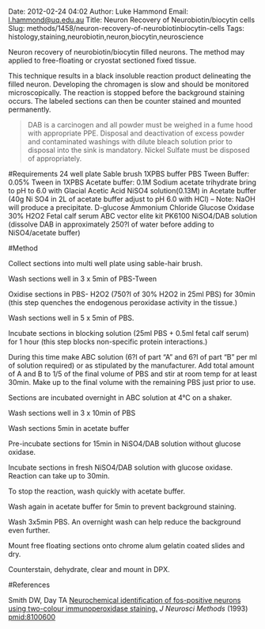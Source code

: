 Date: 2012-02-24 04:02
Author: Luke Hammond
Email: l.hammond@uq.edu.au
Title: Neuron Recovery of Neurobiotin/biocytin cells
Slug: methods/1458/neuron-recovery-of-neurobiotinbiocytin-cells
Tags: histology,staining,neurobiotin,neuron,biocytin,neuroscience

Neuron recovery of neurobiotin/biocytin filled neurons. The method may applied to free-floating or cryostat sectioned fixed tissue.

This technique results in a black insoluble reaction product delineating the filled neuron.  Developing the chromagen is slow and should be monitored microscopically. The reaction is stopped before the background staining occurs. The labeled sections can then be counter stained and mounted permanently.




>DAB is a carcinogen and all powder must be weighed in a fume hood with appropriate PPE. Disposal and deactivation of excess powder and contaminated washings with dilute bleach solution prior to disposal into the sink is mandatory.
Nickel Sulfate must be disposed of appropriately.


#Requirements
24 well plate
Sable brush
1XPBS buffer
PBS Tween Buffer: 0.05% Tween in 1XPBS
Acetate buffer: 0.1M Sodium acetate trihydrate bring to pH to 6.0 with Glacial Acetic Acid
NiSO4 solution(0.13M) in Acetate buffer (40g Ni SO4 in 2L of acetate buffer adjust to pH 6.0 with HCl) – Note: NaOH will produce a precipitate.
D-glucose
Ammonium Chloride
Glucose Oxidase
30% H2O2
Fetal calf serum
ABC vector elite kit PK6100
NiSO4/DAB solution (dissolve DAB in approximately 250?l of water before adding to NiSO4/acetate buffer)

#Method

Collect sections into multi well plate using sable-hair brush.



Wash sections well in 3 x 5min of PBS-Tween



Oxidise sections in PBS- H2O2 (750?l of 30% H2O2 in 25ml PBS) for 30min (this step quenches the endogenous peroxidase activity in the tissue.)



Wash sections well in 5 x 5min of PBS.



Incubate sections in blocking solution (25ml PBS + 0.5ml fetal calf serum) for 1 hour (this step blocks non-specific protein interactions.)



During this time make ABC solution (6?l of part “A” and 6?l of part “B” per ml of solution required) or as stipulated by the manufacturer.  Add total amount of A and B to 1/5 of the final volume of PBS and stir at room temp for at least 30min.  Make up to the final volume with the remaining PBS just prior to use.



Sections are incubated overnight in ABC solution at 4°C on a shaker.



Wash sections well in 3 x 10min of PBS



Wash sections 5min in acetate buffer



Pre-incubate sections for 15min in NiSO4/DAB solution without glucose oxidase.



Incubate sections in fresh NiSO4/DAB solution with glucose oxidase.  Reaction can take up to 30min.



To stop the reaction, wash quickly with acetate buffer.



Wash again in acetate buffer for 5min to prevent background staining.



Wash 3x5min PBS. An overnight wash can help reduce the background even further.



Mount free floating sections onto chrome alum gelatin coated slides and dry.



Counterstain, dehydrate, clear and mount in DPX.





#References


Smith DW, Day TA [Neurochemical identification of fos-positive neurons using two-colour immunoperoxidase staining.](http://www.ncbi.nlm.nih.gov/pubmed/8100600) _J Neurosci Methods_ (1993)
[pmid:8100600](http://www.ncbi.nlm.nih.gov/pubmed/8100600)




